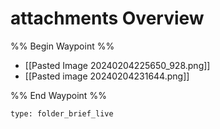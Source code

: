 # attachments Overview

%% Begin Waypoint %%
- [[Pasted Image 20240204225650_928.png]]
- [[Pasted image 20240204231644.png]]

%% End Waypoint %%

 
```ccard
type: folder_brief_live
```
 